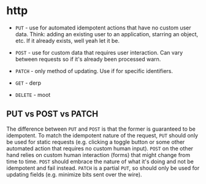 # http

- `PUT` - use for automated idempotent actions that have no custom user data.
    Think: adding an existing user to an application, starring an object, etc.
    If it already exists, well yeah let it be.

- `POST` - use for custom data that requires user interaction. Can vary between
    requests so if it's already been processed warn.

- `PATCH` - only method of updating. Use if for specific identifiers.

- `GET` - derp

- `DELETE` - moot

## PUT vs POST vs PATCH
The difference between `PUT` and `POST` is that the former is guaranteed to be
idempotent. To match the idempotent nature of the request, `PUT` should only be
used for static requests (e.g. clicking a toggle button or some other automated
action that requires no custom human input). `POST` on the other hand relies on
custom human interaction (forms) that might change from time to time. `POST`
should embrace the nature of what it's doing and not be idempotent and fail
instead. `PATCH` is a partial `PUT`, so should only be used for updating fields
(e.g. minimize bits sent over the wire).
